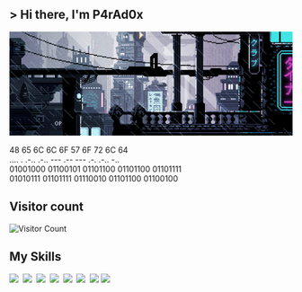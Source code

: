 ## **> Hi there, I'm P4rAd0x**

![](https://github.com/IlP4rAd0xlI/IlP4rAd0xlI/blob/main/rainy_city.gif)

48 65 6C 6C 6F  57 6F 72 6C 64  
.... . .-.. .-.. ---    .-- --- .-. .-.. -..  
01001000 01100101 01101100 01101100 01101111  
01010111 01101111 01110010 01101100 01100100  

## Visitor count  
![Visitor Count](https://profile-counter.glitch.me/IlP4rAd0xlI/count.svg)


## My Skills

<img src="https://img.shields.io/badge/JavaScript-F7DF1E?logo=javascript&logoColor=000"> 
<img src="https://img.shields.io/badge/CSS-1572B6?logo=css3&logoColor=fff"> 
<img src="https://img.shields.io/badge/HTML-%23E34F26.svg?logo=html5&logoColor=white"> 
<img src="https://img.shields.io/badge/Python-3776AB?logo=python&logoColor=fff"> 
<img src="https://img.shields.io/badge/Bootstrap-7952B3?logo=bootstrap&logoColor=fff"> 
<img src="https://img.shields.io/badge/MariaDB-003545?logo=mariadb&logoColor=white"> 
<img src="https://img.shields.io/badge/Bash-4EAA25?logo=gnubash&logoColor=fff">
<img src="https://img.shields.io/badge/Unity-%23000000.svg?logo=unity&logoColor=white">  

<!--
**IlP4rAd0xlI/IlP4rAd0xlI** is a ✨ _special_ ✨ repository because its `README.md` (this file) appears on your GitHub profile.

Here are some ideas to get you started:

- 🔭 I’m currently working on ...
- 🌱 I’m currently learning ...
- 👯 I’m looking to collaborate on ...
- 🤔 I’m looking for help with ...
- 💬 Ask me about ...
- 📫 How to reach me: ...
- 😄 Pronouns: ...
- ⚡ Fun fact: ...
-->
